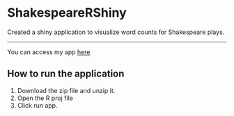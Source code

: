 # ShakespeareRShiny
Created a shiny application to visualize word counts for Shakespeare plays.

---

You can access my app [here](https://lk9aaw-jay-patel.shinyapps.io/problem-set-3-patel/)

## How to run the application
1. Download the zip file and unzip it.
2. Open the R proj file
3. Click run app.

